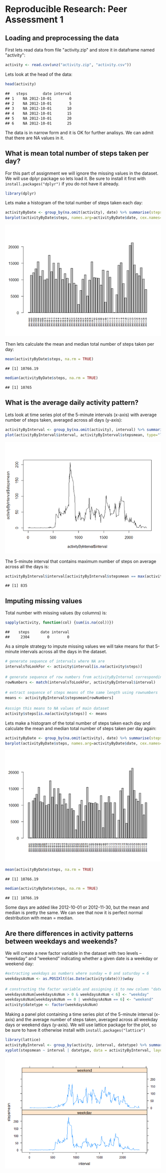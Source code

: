 # Reproducible Research: Peer Assessment 1


## Loading and preprocessing the data
First lets read data from file "activity.zip" and store it in dataframe named "activity":

```r
activity <- read.csv(unz("activity.zip", "activity.csv"))
```

Lets look at the head of the data:

```r
head(activity)
```

```
##   steps       date interval
## 1    NA 2012-10-01        0
## 2    NA 2012-10-01        5
## 3    NA 2012-10-01       10
## 4    NA 2012-10-01       15
## 5    NA 2012-10-01       20
## 6    NA 2012-10-01       25
```

The data is in narrow form and it is OK for further analisys. We can admit that there are NA values in it.


## What is mean total number of steps taken per day?
For this part of assignment we will ignore the missing values in the dataset.
We will use dplyr package so lets load it. Be sure to install it first with `install.packages("dplyr")` if you do not have it already.

```r
library(dplyr)
```

Lets make a histogram of the total number of steps taken each day:

```r
activityByDate <- group_by(na.omit(activity), date) %>% summarise(steps = sum(steps))
barplot(activityByDate$steps, names.arg=activityByDate$date, cex.names=0.5, las=2)
```

![](PA1_template_files/figure-html/unnamed-chunk-4-1.png) 

Then lets calculate the mean and median total number of steps taken per day:

```r
mean(activityByDate$steps, na.rm = TRUE)
```

```
## [1] 10766.19
```

```r
median(activityByDate$steps, na.rm = TRUE)
```

```
## [1] 10765
```
## What is the average daily activity pattern?

Lets look at time series plot of the 5-minute intervals (x-axis) with average number of steps taken, averaged across all days (y-axis):

```r
activityByInterval <- group_by(na.omit(activity), interval) %>% summarise(stepsmean = mean(steps))
plot(activityByInterval$interval, activityByInterval$stepsmean, type="l")
```

![](PA1_template_files/figure-html/unnamed-chunk-7-1.png) 

The 5-minute interval that contains maximum number of steps on average across all the days is:

```r
activityByInterval$interval[activityByInterval$stepsmean == max(activityByInterval$stepsmean)]
```

```
## [1] 835
```

## Imputing missing values

Total number with missing values (by columns) is:

```r
sapply(activity, function(col) {sum(is.na(col))})
```

```
##    steps     date interval 
##     2304        0        0
```

As a simple strategy to impute missing values we will take means for that 5-minute intervals across all the days in the dataset.

```r
# generate sequence of intervals where NA are
intervalsToLookFor <- activity$interval[is.na(activity$steps)]

# generate sequence of row numbers from activityByInternal corresponding to intervalsToLookFor
rowNumbers <- match(intervalsToLookFor, activityByInterval$interval)

# extract sequence of steps means of the same length using rownumbers
means <- activityByInterval$stepsmean[rowNumbers]                             

#assign this means to NA values of main dataset
activity$steps[is.na(activity$steps)] <- means
```

Lets make a histogram of the total number of steps taken each day and calculate the mean and median total number of steps taken per day again:

```r
activityByDate <- group_by(na.omit(activity), date) %>% summarise(steps = sum(steps))
barplot(activityByDate$steps, names.arg=activityByDate$date, cex.names=0.5, las=2)
```

![](PA1_template_files/figure-html/unnamed-chunk-11-1.png) 

```r
mean(activityByDate$steps, na.rm = TRUE)
```

```
## [1] 10766.19
```

```r
median(activityByDate$steps, na.rm = TRUE)
```

```
## [1] 10766.19
```

Some days are added like 2012-10-01 or 2012-11-30, but the mean and median is pretty the same. We can see that now it is perfect normal destribution with mean = median.

## Are there differences in activity patterns between weekdays and weekends?
We will create a new factor variable in the dataset with two levels – “weekday” and “weekend” indicating whether a given date is a weekday or weekend day:

```r
#extracting weekdays as numbers where sunday = 0 and saturday = 6
weekdaysAsNum <- as.POSIXlt((as.Date(activity$date)))$wday

# constructing the factor variable and assigning it to new column "datetype"
weekdaysAsNum[weekdaysAsNum > 0 & weekdaysAsNum < 6] <- "weekday"
weekdaysAsNum[weekdaysAsNum == 0 | weekdaysAsNum == 6] <- "weekend"
activity$datetype <- factor(weekdaysAsNum)
```

Making a panel plot containing a time series plot of the 5-minute interval (x-axis) and the average number of steps taken, averaged across all weekday days or weekend days (y-axis). We will use lattice package for the plot, so be sure to have it otherwise install with ```install.packages("lattice")```

```r
library(lattice)
activityByInterval <- group_by(activity, interval, datetype) %>% summarise(stepsmean = mean(steps))
xyplot(stepsmean ~ interval | datetype, data = activityByInterval, layout = c(1,2), type = "l")
```

![](PA1_template_files/figure-html/unnamed-chunk-13-1.png) 
